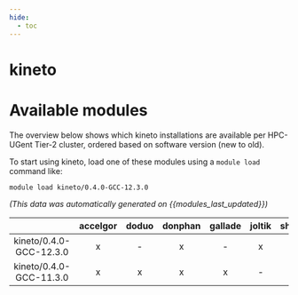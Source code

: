 ```yaml
---
hide:
  - toc
---
```


kineto
======

# Available modules


The overview below shows which kineto installations are available per HPC-UGent Tier-2 cluster, ordered based on software version (new to old).

To start using kineto, load one of these modules using a `module load` command like:

```shell
module load kineto/0.4.0-GCC-12.3.0
```

*(This data was automatically generated on {{modules_last_updated}})*  

| |accelgor|doduo|donphan|gallade|joltik|shinx|skitty|
| :---: | :---: | :---: | :---: | :---: | :---: | :---: | :---: |
|kineto/0.4.0-GCC-12.3.0|x|-|x|-|x|-|-|
|kineto/0.4.0-GCC-11.3.0|x|x|x|x|-|-|-|
